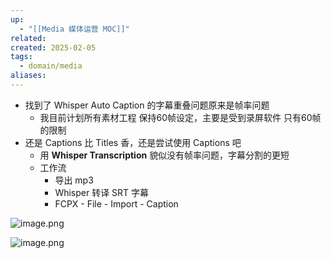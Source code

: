 ```yaml
---
up:
  - "[[Media 媒体运营 MOC]]"
related: 
created: 2025-02-05
tags:
  - domain/media
aliases: 
---
```



- 找到了 Whisper Auto Caption 的字幕重叠问题原来是帧率问题
	- 我目前计划所有素材工程 保持60帧设定，主要是受到录屏软件 只有60帧的限制
- 还是 Captions 比 Titles 香，还是尝试使用 Captions 吧
	- 用 **Whisper Transcription** 貌似没有帧率问题，字幕分割的更短
	- 工作流
		- 导出 mp3
		- Whisper 转译 SRT 字幕
		- FCPX - File - Import - Caption


![image.png](https://s1.vika.cn/space/2025/02/05/f4789e8fb6004e2394acca8b3bfb7aa7)


![image.png](https://s1.vika.cn/space/2025/02/05/b32b093a1b314435bdf05f070d861cf5)
